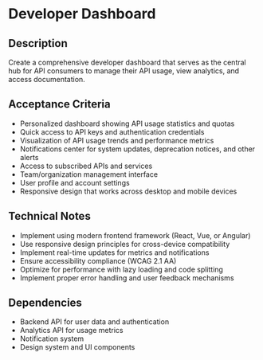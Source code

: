 # Developer Dashboard

## Description
Create a comprehensive developer dashboard that serves as the central hub for API consumers to manage their API usage, view analytics, and access documentation.

## Acceptance Criteria
- Personalized dashboard showing API usage statistics and quotas
- Quick access to API keys and authentication credentials
- Visualization of API usage trends and performance metrics
- Notifications center for system updates, deprecation notices, and other alerts
- Access to subscribed APIs and services
- Team/organization management interface
- User profile and account settings
- Responsive design that works across desktop and mobile devices

## Technical Notes
- Implement using modern frontend framework (React, Vue, or Angular)
- Use responsive design principles for cross-device compatibility
- Implement real-time updates for metrics and notifications
- Ensure accessibility compliance (WCAG 2.1 AA)
- Optimize for performance with lazy loading and code splitting
- Implement proper error handling and user feedback mechanisms

## Dependencies
- Backend API for user data and authentication
- Analytics API for usage metrics
- Notification system
- Design system and UI components